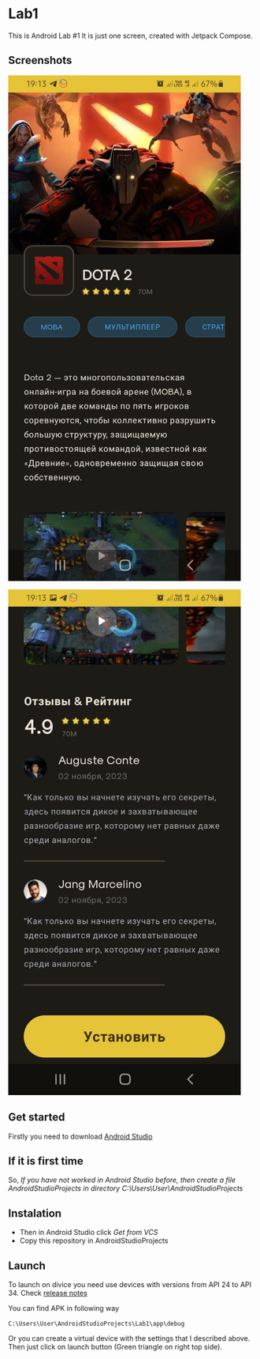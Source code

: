 # Lab1
This is Android Lab #1
It is just one screen, created with Jetpack Compose.

## Screenshots
![screenshot #1](https://github.com/plumsoftware/Lab1/blob/master/app/src/main/res/drawable/img.png)

![screenshot #2](https://github.com/plumsoftware/Lab1/blob/master/app/src/main/res/drawable/img_1.png)

## Get started
Firstly you need to download [Android Studio](https://developer.android.com/studio/)

## If it is first time
So, _If you have not worked in Android Studio before, then create a file AndroidStudioProjects in directory C:\Users\User\AndroidStudioProjects_

## Instalation
- Then in Android Studio click _Get from VCS_
- Copy this repository in AndroidStudioProjects

## Launch
To launch on divice you need use devices with versions from API 24 to API 34.
Check [release notes](https://developer.android.com/reference/android/os/Build.VERSION_CODES/)

You can find APK in following way
```
C:\Users\User\AndroidStudioProjects\Lab1\app\debug
```
Or you can create a virtual device with the settings that I described above. Then just click on launch button (Green triangle on right top side).
